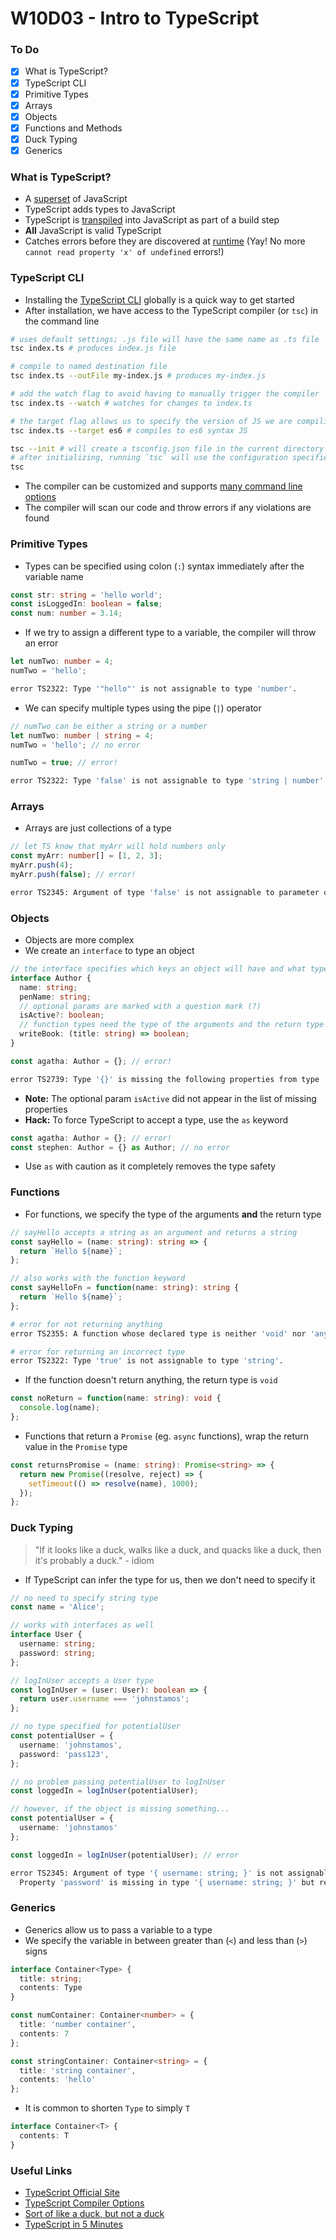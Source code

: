 # W10D03 - Intro to TypeScript

### To Do
* [x] What is TypeScript?
* [x] TypeScript CLI
* [x] Primitive Types
* [x] Arrays
* [x] Objects
* [x] Functions and Methods
* [x] Duck Typing
* [x] Generics

### What is TypeScript?
* A [superset](https://encyclopedia2.thefreedictionary.com/superset) of JavaScript
* TypeScript adds types to JavaScript
* TypeScript is [transpiled](https://scotch.io/tutorials/javascript-transpilers-what-they-are-why-we-need-them) into JavaScript as part of a build step
* **All** JavaScript is valid TypeScript
* Catches errors before they are discovered at [runtime](https://searchsoftwarequality.techtarget.com/definition/runtime) (Yay! No more `cannot read property 'x' of undefined` errors!)

### TypeScript CLI
* Installing the [TypeScript CLI](https://www.npmjs.com/package/typescript) globally is a quick way to get started
* After installation, we have access to the TypeScript compiler (or `tsc`) in the command line

```sh
# uses default settings; .js file will have the same name as .ts file
tsc index.ts # produces index.js file

# compile to named destination file
tsc index.ts --outFile my-index.js # produces my-index.js

# add the watch flag to avoid having to manually trigger the compiler
tsc index.ts --watch # watches for changes to index.ts

# the target flag allows us to specify the version of JS we are compiling to
tsc index.ts --target es6 # compiles to es6 syntax JS

tsc --init # will create a tsconfig.json file in the current directory
# after initializing, running `tsc` will use the configuration specified in the file
tsc
```

* The compiler can be customized and supports [many command line options](https://www.typescriptlang.org/docs/handbook/compiler-options.html)
* The compiler will scan our code and throw errors if any violations are found

### Primitive Types
* Types can be specified using colon (`:`) syntax immediately after the variable name

```ts
const str: string = 'hello world';
const isLoggedIn: boolean = false;
const num: number = 3.14;
```

* If we try to assign a different type to a variable, the compiler will throw an error

```ts
let numTwo: number = 4;
numTwo = 'hello';
```

```sh
error TS2322: Type '"hello"' is not assignable to type 'number'.
```

* We can specify multiple types using the pipe (`|`) operator

```ts
// numTwo can be either a string or a number
let numTwo: number | string = 4;
numTwo = 'hello'; // no error

numTwo = true; // error!
```

```sh
error TS2322: Type 'false' is not assignable to type 'string | number'.
```

### Arrays
* Arrays are just collections of a type

```ts
// let TS know that myArr will hold numbers only
const myArr: number[] = [1, 2, 3];
myArr.push(4);
myArr.push(false); // error!
```

```sh
error TS2345: Argument of type 'false' is not assignable to parameter of type 'number'.
```

### Objects
* Objects are more complex
* We create an `interface` to type an object

```ts
// the interface specifies which keys an object will have and what type the values will be
interface Author {
  name: string;
  penName: string;
  // optional params are marked with a question mark (?)
  isActive?: boolean;
  // function types need the type of the arguments and the return type
  writeBook: (title: string) => boolean;
}

const agatha: Author = {}; // error!
```

```sh
error TS2739: Type '{}' is missing the following properties from type 'Author': name, penName, writeBook
```

* **Note:** The optional param `isActive` did not appear in the list of missing properties
* **Hack:** To force TypeScript to accept a type, use the `as` keyword

```ts
const agatha: Author = {}; // error!
const stephen: Author = {} as Author; // no error
```

* Use `as` with caution as it completely removes the type safety

### Functions
* For functions, we specify the type of the arguments **and** the return type

```ts
// sayHello accepts a string as an argument and returns a string
const sayHello = (name: string): string => {
  return `Hello ${name}`;
};

// also works with the function keyword
const sayHelloFn = function(name: string): string {
  return `Hello ${name}`;
};
```

```sh
# error for not returning anything
error TS2355: A function whose declared type is neither 'void' nor 'any' must return a value.

# error for returning an incorrect type
error TS2322: Type 'true' is not assignable to type 'string'.
```

* If the function doesn't return anything, the return type is `void`

```ts
const noReturn = function(name: string): void {
  console.log(name);
};
```

* Functions that return a `Promise` (eg. `async` functions), wrap the return value in the `Promise` type

```ts
const returnsPromise = (name: string): Promise<string> => {
  return new Promise((resolve, reject) => {
    setTimeout(() => resolve(name), 1000);
  });
};
```

### Duck Typing
> "If it looks like a duck, walks like a duck, and quacks like a duck, then it's probably a duck." - idiom
* If TypeScript can infer the type for us, then we don't need to specify it

```ts
// no need to specify string type
const name = 'Alice';
```

```ts
// works with interfaces as well
interface User {
  username: string;
  password: string;
};

// logInUser accepts a User type
const logInUser = (user: User): boolean => {
  return user.username === 'johnstamos';
};

// no type specified for potentialUser
const potentialUser = {
  username: 'johnstamos',
  password: 'pass123',
};

// no problem passing potentialUser to logInUser
const loggedIn = logInUser(potentialUser);
```

```ts
// however, if the object is missing something...
const potentialUser = {
  username: 'johnstamos'
};

const loggedIn = logInUser(potentialUser); // error
```

```sh
error TS2345: Argument of type '{ username: string; }' is not assignable to parameter of type 'User'.
  Property 'password' is missing in type '{ username: string; }' but required in type 'User'.
```

### Generics
* Generics allow us to pass a variable to a type
* We specify the variable in between greater than (`<`) and less than (`>`) signs

```ts
interface Container<Type> {
  title: string;
  contents: Type
}

const numContainer: Container<number> = {
  title: 'number container',
  contents: 7
};

const stringContainer: Container<string> = {
  title: 'string container',
  contents: 'hello'
};
```

* It is common to shorten `Type` to simply `T`

```ts
interface Container<T> {
  contents: T
}
```

### Useful Links
* [TypeScript Official Site](https://www.typescriptlang.org/)
* [TypeScript Compiler Options](https://www.typescriptlang.org/docs/handbook/compiler-options.html)
* [Sort of like a duck, but not a duck](https://birdersjourney.com/2015/03/01/nope-not-a-duck/)
* [TypeScript in 5 Minutes](https://www.typescriptlang.org/docs/handbook/typescript-in-5-minutes.html)
